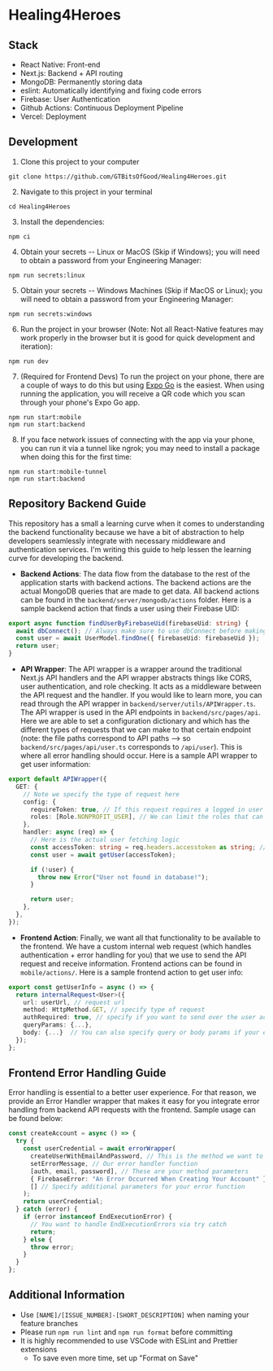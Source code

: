 # Healing4Heroes

## Stack

- React Native: Front-end
- Next.js: Backend + API routing
- MongoDB: Permanently storing data
- eslint: Automatically identifying and fixing code errors
- Firebase: User Authentication
- Github Actions: Continuous Deployment Pipeline
- Vercel: Deployment

## Development

1. Clone this project to your computer

```
git clone https://github.com/GTBitsOfGood/Healing4Heroes.git
```

2. Navigate to this project in your terminal

```
cd Healing4Heroes
```

3. Install the dependencies:

```
npm ci
```

4. Obtain your secrets -- Linux or MacOS (Skip if Windows); you will need to obtain a password from your Engineering Manager:

```
npm run secrets:linux
```

5. Obtain your secrets -- Windows Machines (Skip if MacOS or Linux); you will need to obtain a password from your Engineering Manager:

```
npm run secrets:windows
```

6. Run the project in your browser (Note: Not all React-Native features may work properly in the browser but it is good for quick development and iteration):

```
npm run dev
```

7. (Required for Frontend Devs) To run the project on your phone, there are a couple of ways to do this but using [Expo Go](https://expo.dev/client) is the easiest. When using running the application, you will receive a QR code which you scan through your phone's Expo Go app.

```
npm run start:mobile
npm run start:backend
```

8. If you face network issues of connecting with the app via your phone, you can run it via a tunnel like ngrok; you may need to install a package when doing this for the first time:

```
npm run start:mobile-tunnel
npm run start:backend
```

## Repository Backend Guide

This repository has a small a learning curve when it comes to understanding the backend functionality because we have a bit of abstraction to help developers seamlessly integrate with necessary middleware and authentication services. I'm writing this guide to help lessen the learning curve for developing the backend.

- **Backend Actions**:
  The data flow from the database to the rest of the application starts with backend actions. The backend actions are the actual MongoDB queries that are made to get data. All backend actions can be found in the `backend/server/mongodb/actions` folder. Here is a sample backend action that finds a user using their Firebase UID:

```typescript
export async function findUserByFirebaseUid(firebaseUid: string) {
  await dbConnect(); // Always make sure to use dbConnect before making a Mongo query!
  const user = await UserModel.findOne({ firebaseUid: firebaseUid });
  return user;
}
```

- **API Wrapper**:
  The API wrapper is a wrapper around the traditional Next.js API handlers and the API wrapper abstracts things like CORS, user authentication, and role checking. It acts as a middleware between the API request and the handler. If you would like to learn more, you can read through the API wrapper in `backend/server/utils/APIWrapper.ts`. The API wrapper is used in the API endpoints in `backend/src/pages/api`. Here we are able to set a configuration dictionary and which has the different types of requests that we can make to that certain endpoint (note: the file paths correspond to API paths --> so `backend/src/pages/api/user.ts` corresponds to `/api/user`). This is where all error handling should occur. Here is a sample API wrapper to get user information:

```typescript
export default APIWrapper({
  GET: {
    // Note we specify the type of request here
    config: {
      requireToken: true, // If this request requires a logged in user then we set this to true
      roles: [Role.NONPROFIT_USER], // We can limit the roles that can access this endpoint
    },
    handler: async (req) => {
      // Here is the actual user fetching logic
      const accessToken: string = req.headers.accesstoken as string; // access token is available as req.headers.accesstoken
      const user = await getUser(accessToken);

      if (!user) {
        throw new Error("User not found in database!");
      }

      return user;
    },
  },
});
```

- **Frontend Action**:
  Finally, we want all that functionality to be available to the frontend. We have a custom internal web request (which handles authentication + error handling for you) that we use to send the API request and receive information. Frontend actions can be found in `mobile/actions/`. Here is a sample frontend action to get user info:

```typescript
export const getUserInfo = async () => {
  return internalRequest<User>({
    url: userUrl, // request url
    method: HttpMethod.GET, // specify type of request
    authRequired: true, // specify if you want to send over the user access token
    queryParams: {...},
    body: {...}  // You can also specify query or body params if your endpoint needs it
  });
};

```

## Frontend Error Handling Guide

Error handling is essential to a better user experience. For that reason, we provide an Error Handler wrapper that makes it easy for you integrate error handling from backend API requests with the frontend. Sample usage can be found below:

```typescript
const createAccount = async () => {
  try {
    const userCredential = await errorWrapper(
      createUserWithEmailAndPassword, // This is the method we want to run
      setErrorMessage, // Our error handler function
      [auth, email, password], // These are your method parameters
      { FirebaseError: "An Error Occurred When Creating Your Account" }, // Specify custom error messages based on the error name
      [] // Specify additional parameters for your error function
    );
    return userCredential;
  } catch (error) {
    if (error instanceof EndExecutionError) {
      // You want to handle EndExecutionErrors via try catch
      return;
    } else {
      throw error;
    }
  }
};
```

## Additional Information

- Use `[NAME]/[ISSUE_NUMBER]-[SHORT_DESCRIPTION]` when naming your feature branches
- Please run `npm run lint` and `npm run format` before committing
- It is highly recommended to use VSCode with ESLint and Prettier extensions
  - To save even more time, set up "Format on Save"
